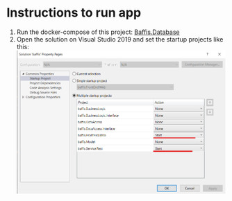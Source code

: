 # Instructions to run app

1. Run the docker-compose of this project: [Baffis.Database](https://github.com/eddygarros/baffis.Database)
2. Open the solution on Visual Studio 2019 and set the startup projects like this:
![alt text](startupprojets.png "Startup Projects")
